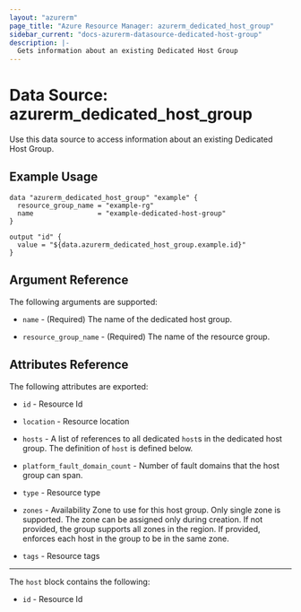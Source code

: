```yaml
---
layout: "azurerm"
page_title: "Azure Resource Manager: azurerm_dedicated_host_group"
sidebar_current: "docs-azurerm-datasource-dedicated-host-group"
description: |-
  Gets information about an existing Dedicated Host Group
---
```


# Data Source: azurerm_dedicated_host_group

Use this data source to access information about an existing Dedicated Host Group.


## Example Usage

```hcl
data "azurerm_dedicated_host_group" "example" {
  resource_group_name = "example-rg"
  name                = "example-dedicated-host-group" 
}

output "id" {
  value = "${data.azurerm_dedicated_host_group.example.id}"
}
```


## Argument Reference

The following arguments are supported:

* `name` - (Required) The name of the dedicated host group.

* `resource_group_name` - (Required) The name of the resource group.


## Attributes Reference

The following attributes are exported:

* `id` - Resource Id

* `location` - Resource location

* `hosts` - A list of references to all dedicated `host`s in the dedicated host group. The definition of `host` is defined below.

* `platform_fault_domain_count` - Number of fault domains that the host group can span.

* `type` - Resource type

* `zones` - Availability Zone to use for this host group. Only single zone is supported. The zone can be assigned only during creation. If not provided, the group supports all zones in the region. If provided, enforces each host in the group to be in the same zone.

* `tags` - Resource tags


---

The `host` block contains the following:

* `id` - Resource Id

